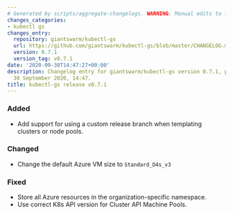 ```yaml
---
# Generated by scripts/aggregate-changelogs. WARNING: Manual edits to this files will be overwritten.
changes_categories:
- kubectl gs
changes_entry:
  repository: giantswarm/kubectl-gs
  url: https://github.com/giantswarm/kubectl-gs/blob/master/CHANGELOG.md#071---2020-09-30
  version: 0.7.1
  version_tag: v0.7.1
date: '2020-09-30T14:47:27+00:00'
description: Changelog entry for giantswarm/kubectl-gs version 0.7.1, published on
  30 September 2020, 14:47.
title: kubectl-gs release v0.7.1
---
```


### Added
- Add support for using a custom release branch when templating clusters or node pools.
### Changed
- Change the default Azure VM size to `Standard_D4s_v3`
### Fixed
- Store all Azure resources in the organization-specific namespace.
- Use correct K8s API version for Cluster API Machine Pools.
